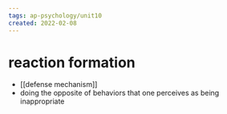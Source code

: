 ```yaml
---
tags: ap-psychology/unit10 
created: 2022-02-08
---
```


# reaction formation

- [[defense mechanism]]
- doing the opposite of behaviors that one perceives as being inappropriate 
